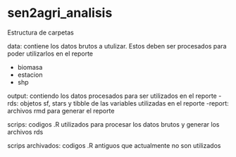 # sen2agri_analisis

Estructura de carpetas

data: contiene los datos brutos a utulizar. Estos deben ser procesados para poder utilizarlos en el reporte 
  - biomasa
  - estacion
  - shp
 
output: contiendo los datos procesados para ser utilizados en el reporte
  -rds: objetos sf, stars y tibble de las variables utilizadas en el reporte
  -report: archivos rmd para generar el reporte
  
scrips: codigos .R utilizados para procesar los datos brutos  y generar los archivos rds

scrips archivados:  codigos .R antiguos que actualmente no son utilizados

